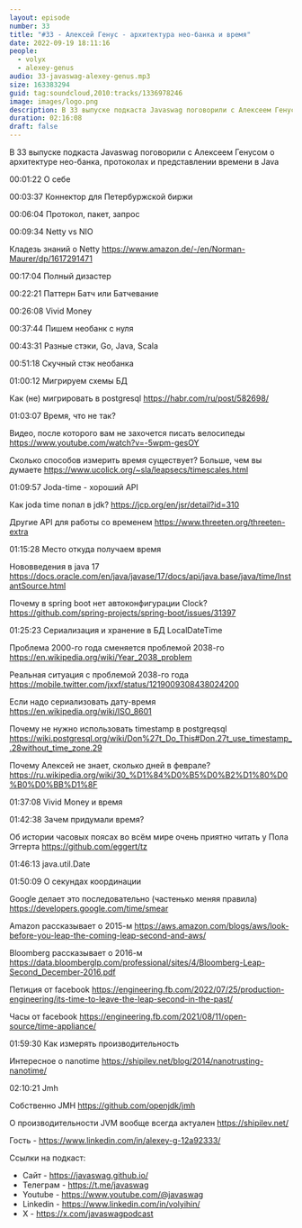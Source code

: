 ```yaml
---
layout: episode
number: 33
title: "#33 - Алексей Генус - архитектура нео-банка и время"
date: 2022-09-19 18:11:16
people:
  - volyx
  - alexey-genus
audio: 33-javaswag-alexey-genus.mp3
size: 163383294
guid: tag:soundcloud,2010:tracks/1336978246
image: images/logo.png
description: В 33 выпуске подкаста Javaswag поговорили с Алексеем Генусом о архитектуре нео-банка, протоколах и представлении времени в Java
duration: 02:16:08
draft: false
---
```


В 33 выпуске подкаста Javaswag поговорили с Алексеем Генусом о архитектуре нео-банка, протоколах и представлении времени в Java

00:01:22 О себе

00:03:37 Коннектор для Петербуржской биржи

00:06:04 Протокол, пакет, запрос

00:09:34 Netty vs NIO

Кладезь знаний о Netty https://www.amazon.de/-/en/Norman-Maurer/dp/1617291471

00:17:04 Полный дизастер

00:22:21 Паттерн Батч или Батчевание

00:26:08 Vivid Money

00:37:44 Пишем необанк с нуля

00:43:31 Разные стэки, Go, Java, Scala

00:51:18 Скучный стэк необанка

01:00:12 Мигрируем схемы БД

Как (не) мигрировать в postgresql https://habr.com/ru/post/582698/

01:03:07 Время, что не так?

Видео, после которого вам не захочется писать велосипеды https://www.youtube.com/watch?v=-5wpm-gesOY

Сколько способов измерить время существует? Больше, чем вы думаете https://www.ucolick.org/~sla/leapsecs/timescales.html

01:09:57 Joda-time - хороший API

Как joda time попал в jdk? https://jcp.org/en/jsr/detail?id=310

Другие API для работы со временем https://www.threeten.org/threeten-extra

01:15:28 Место откуда получаем время

Нововведения в java 17 https://docs.oracle.com/en/java/javase/17/docs/api/java.base/java/time/InstantSource.html

Почему в spring boot нет автоконфигурации Clock? https://github.com/spring-projects/spring-boot/issues/31397

01:25:23 Сериализация и хранение в БД LocalDateTime

Проблема 2000-го года сменяется проблемой 2038-го https://en.wikipedia.org/wiki/Year_2038_problem

Реальная ситуация с проблемой 2038-го года https://mobile.twitter.com/jxxf/status/1219009308438024200

Если надо сериализовать дату-время https://en.wikipedia.org/wiki/ISO_8601

Почему не нужно использовать timestamp в postgreqsql https://wiki.postgresql.org/wiki/Don%27t_Do_This#Don.27t_use_timestamp_.28without_time_zone.29

Почему Алексей не знает, сколько дней в феврале? https://ru.wikipedia.org/wiki/30_%D1%84%D0%B5%D0%B2%D1%80%D0%B0%D0%BB%D1%8F

01:37:08 Vivid Money и время

01:42:38 Зачем придумали время?

Об истории часовых поясах во всём мире очень приятно читать у Пола Эггерта https://github.com/eggert/tz

01:46:13 java.util.Date

01:50:09 О секундах координации

Google делает это последовательно (частенько меняя правила) https://developers.google.com/time/smear

Amazon рассказывает о 2015-м https://aws.amazon.com/blogs/aws/look-before-you-leap-the-coming-leap-second-and-aws/

Bloomberg рассказывает о 2016-м https://data.bloomberglp.com/professional/sites/4/Bloomberg-Leap-Second_December-2016.pdf

Петиция от facebook https://engineering.fb.com/2022/07/25/production-engineering/its-time-to-leave-the-leap-second-in-the-past/

Часы от facebook https://engineering.fb.com/2021/08/11/open-source/time-appliance/

01:59:30 Как измерять производительность

Интересное о nanotime https://shipilev.net/blog/2014/nanotrusting-nanotime/

02:10:21 Jmh

Собственно JMH https://github.com/openjdk/jmh

О производительности JVM вообще всегда актуален https://shipilev.net/



Гость - https://www.linkedin.com/in/alexey-g-12a92333/

Ссылки на подкаст:

* Сайт -  https://javaswag.github.io/
* Телеграм - https://t.me/javaswag
* Youtube - https://www.youtube.com/@javaswag
* Linkedin - https://www.linkedin.com/in/volyihin/
* X - https://x.com/javaswagpodcast